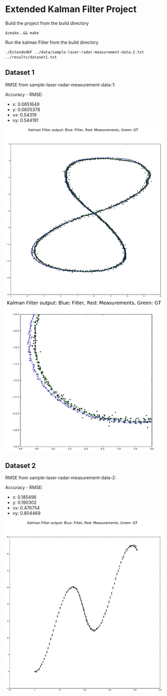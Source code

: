 # Extended Kalman Filter Project

Build the project from the build directory
```
$cmake..&& make
```
Run the kalman Filter from the build directory
```
./ExtendedKF ../data/sample-laser-radar-measurement-data-2.txt ../results/dataset1.txt
```


## Dataset 1

RMSE from sample-laser-radar-measurement-data-1:

Accuracy - RMSE:
- x: 0.0651649
- y: 0.0605378
- vx: 0.54319
- vy: 0.544191

![alt text](dataset1.png "Logo Title Text 1")
![alt text](dataset1_1.png "Logo Title Text 1")

## Dataset 2

RMSE from sample-laser-radar-measurement-data-2:

Accuracy - RMSE:
- x: 0.185496
- y: 0.190302
- vx: 0.476754
- vy: 0.804469

![alt text](dataset2.png "Logo Title Text 1")
